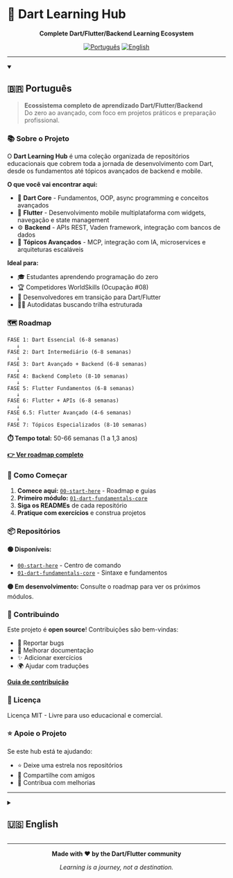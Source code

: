 # 🎯 Dart Learning Hub

<div align="center">

**Complete Dart/Flutter/Backend Learning Ecosystem**

[![Português](https://img.shields.io/badge/lang-português-green.svg)](#-português) [![English](https://img.shields.io/badge/lang-english-blue.svg)](#-english)

</div>

---

<details open>
<summary><h2>🇧🇷 Português</h2></summary>


> **Ecossistema completo de aprendizado Dart/Flutter/Backend**  
> Do zero ao avançado, com foco em projetos práticos e preparação profissional.

### 📚 Sobre o Projeto

O **Dart Learning Hub** é uma coleção organizada de repositórios educacionais que cobrem toda a jornada de desenvolvimento com Dart, desde os fundamentos até tópicos avançados de backend e mobile.

**O que você vai encontrar aqui:**

- 🔷 **Dart Core** - Fundamentos, OOP, async programming e conceitos avançados
- 🎨 **Flutter** - Desenvolvimento mobile multiplataforma com widgets, navegação e state management
- ⚙️ **Backend** - APIs REST, Vaden framework, integração com bancos de dados
- 🤖 **Tópicos Avançados** - MCP, integração com IA, microservices e arquiteturas escaláveis

**Ideal para:**

- 🎓 Estudantes aprendendo programação do zero
- 🏆 Competidores WorldSkills (Ocupação #08)
- 💼 Desenvolvedores em transição para Dart/Flutter
- 🧑‍💻 Autodidatas buscando trilha estruturada

### 🗺️ Roadmap

```
FASE 1: Dart Essencial (6-8 semanas)
   ↓
FASE 2: Dart Intermediário (6-8 semanas)
   ↓
FASE 3: Dart Avançado + Backend (6-8 semanas)
   ↓
FASE 4: Backend Completo (8-10 semanas)
   ↓
FASE 5: Flutter Fundamentos (6-8 semanas)
   ↓
FASE 6: Flutter + APIs (6-8 semanas)
   ↓
FASE 6.5: Flutter Avançado (4-6 semanas)
   ↓
FASE 7: Tópicos Especializados (8-10 semanas)
```

**⏱️ Tempo total:** 50-66 semanas (1 a 1,3 anos)

**[👉 Ver roadmap completo](https://github.com/dart-learning-hub/00-start-here)**

### 🚀 Como Começar

1. **Comece aqui:** [`00-start-here`](https://github.com/dart-learning-hub/00-start-here) - Roadmap e guias
2. **Primeiro módulo:** [`01-dart-fundamentals-core`](https://github.com/dart-learning-hub/01-dart-fundamentals-core)
3. **Siga os READMEs** de cada repositório
4. **Pratique com exercícios** e construa projetos

### 📦 Repositórios

**🟢 Disponíveis:**
- [`00-start-here`](https://github.com/dart-learning-hub/00-start-here) - Centro de comando
- [`01-dart-fundamentals-core`](https://github.com/dart-learning-hub/01-dart-fundamentals-core) - Sintaxe e fundamentos

**🟡 Em desenvolvimento:** Consulte o roadmap para ver os próximos módulos.

### 🤝 Contribuindo

Este projeto é **open source**! Contribuições são bem-vindas:

- 🐛 Reportar bugs
- 📝 Melhorar documentação
- ✨ Adicionar exercícios
- 🌍 Ajudar com traduções

**[Guia de contribuição](https://github.com/dart-learning-hub/00-start-here/blob/main/CONTRIBUTING.md)**

### 📜 Licença

Licença MIT - Livre para uso educacional e comercial.

### ⭐ Apoie o Projeto

Se este hub está te ajudando:
- ⭐ Deixe uma estrela nos repositórios
- 🔄 Compartilhe com amigos
- 🤝 Contribua com melhorias

</details>

---

<details>
<summary><h2>🇺🇸 English</h2></summary>


> **Complete Dart/Flutter/Backend Learning Ecosystem**  
> From zero to advanced, focused on practical projects and professional preparation.

### 📚 About the Project

**Dart Learning Hub** is an organized collection of educational repositories covering the entire Dart development journey, from fundamentals to advanced backend and mobile topics.

**What you'll find here:**

- 🔷 **Dart Core** - Fundamentals, OOP, async programming, and advanced concepts
- 🎨 **Flutter** - Cross-platform mobile development with widgets, navigation, and state management
- ⚙️ **Backend** - REST APIs, Vaden framework, database integration
- 🤖 **Advanced Topics** - MCP, AI integration, microservices, and scalable architectures

**Perfect for:**

- 🎓 Students learning programming from scratch
- 🏆 WorldSkills competitors (Occupation #08)
- 💼 Developers transitioning to Dart/Flutter
- 🧑‍💻 Self-learners seeking structured path

### 🗺️ Roadmap

```
PHASE 1: Dart Essentials (6-8 weeks)
   ↓
PHASE 2: Intermediate Dart (6-8 weeks)
   ↓
PHASE 3: Advanced Dart + Backend (6-8 weeks)
   ↓
PHASE 4: Complete Backend (8-10 weeks)
   ↓
PHASE 5: Flutter Fundamentals (6-8 weeks)
   ↓
PHASE 6: Flutter + APIs (6-8 weeks)
   ↓
PHASE 6.5: Advanced Flutter (4-6 weeks)
   ↓
PHASE 7: Specialized Topics (8-10 weeks)
```

**⏱️ Total time:** 50-66 weeks (1 to 1.3 years)

**[👉 See complete roadmap](https://github.com/dart-learning-hub/00-start-here)**

### 🚀 Getting Started

1. **Start here:** [`00-start-here`](https://github.com/dart-learning-hub/00-start-here) - Roadmap and guides
2. **First module:** [`01-dart-fundamentals-core`](https://github.com/dart-learning-hub/01-dart-fundamentals-core)
3. **Follow READMEs** in each repository
4. **Practice with exercises** and build projects

### 📦 Repositories

**🟢 Available:**
- [`00-start-here`](https://github.com/dart-learning-hub/00-start-here) - Command center
- [`01-dart-fundamentals-core`](https://github.com/dart-learning-hub/01-dart-fundamentals-core) - Syntax and fundamentals

**🟡 In development:** Check the roadmap for upcoming modules.

### 🤝 Contributing

This project is **open source**! Contributions are welcome:

- 🐛 Report bugs
- 📝 Improve documentation
- ✨ Add exercises
- 🌍 Help with translations

**[Contributing guide](https://github.com/dart-learning-hub/00-start-here/blob/main/CONTRIBUTING.md)**

### 📜 License

MIT License - Free for educational and commercial use.

### ⭐ Support the Project

If this hub is helping you:
- ⭐ Star the repositories
- 🔄 Share with friends
- 🤝 Contribute improvements

</details>

---

<div align="center">

**Made with ❤️ by the Dart/Flutter community**

*Learning is a journey, not a destination.*

</div>
